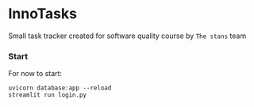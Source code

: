 # InnoTasks
Small task tracker created for software quality course by `The stans` team

### Start
For now to start: 
```shell
uvicorn database:app --reload
streamlit run login.py
```
